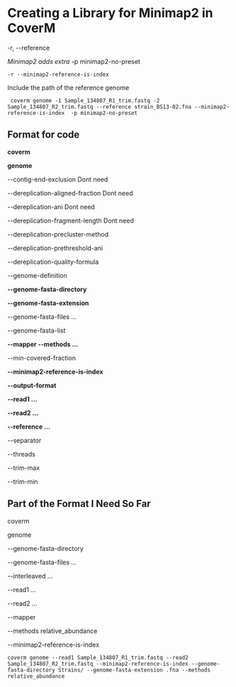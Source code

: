 # Creating a Library for Minimap2 in CoverM

-r, --reference 

*Minimap2 adds extra*
-p minimap2-no-preset

```
-r --minimap2-reference-is-index
```

Include the path of the reference genome 

```
 coverm genome -1 Sample_134807_R1_trim.fastq -2 Sample_134807_R2_trim.fastq --reference strain_BS13-02.fna --minimap2-reference-is-index  -p minimap2-no-preset
 ```

## Format for code

  **coverm**
  
  **genome** 
  
  --contig-end-exclusion <contig-end-exclusion>  Dont need
  
  --dereplication-aligned-fraction <dereplication-aligned-fraction> Dont need
  
  --dereplication-ani <dereplication-ani> Dont need
  
  --dereplication-fragment-length <dereplication-fragment-length> Dont need
  
  --dereplication-precluster-method <dereplication-precluster-method> 
  
  --dereplication-prethreshold-ani <dereplication-prethreshold-ani> 
  
  --dereplication-quality-formula <dereplication-quality-formula> 
  
  --genome-definition <genome-definition>

  **--genome-fasta-directory <genome-fasta-directory>**
  
  **--genome-fasta-extension <genome-fasta-extension>** 
  
  --genome-fasta-files <genome-fasta-files>... 
  
  --genome-fasta-list <genome-fasta-list> 
  
  **--mapper <mapper> --methods <methods>...** 
  
  --min-covered-fraction <min-covered-fraction> 
  
  **--minimap2-reference-is-index**
  
  **--output-format <output-format>**
  
  **--read1 <read1>...**
  
  **--read2 <read2>...**
  
  **--reference <reference>...** 
  
  --separator <separator> 
  
  --threads <threads> 
  
  --trim-max <trim-max> 
  
  --trim-min <trim-min>
  
  
  
  ## Part of the Format I Need So Far
  
  coverm

  genome
  
  --genome-fasta-directory <genome-fasta-directory>
  
  --genome-fasta-files <genome-fasta-files>...
  
  --interleaved <interleaved>...
  
  --read1 <read1>...
  
  --read2 <read2>...
  
  --mapper <mapper> 
  
  --methods relative_abundance
  
  --minimap2-reference-is-index
  
  
  ```
  coverm genome --read1 Sample_134807_R1_trim.fastq --read2 Sample_134807_R2_trim.fastq --minimap2-reference-is-index --genome-fasta-directory Strains/ --genome-fasta-extension .fna --methods relative_abundance 
  ```
  
